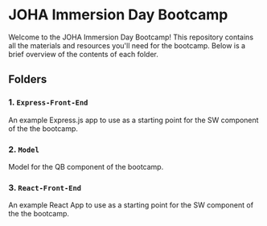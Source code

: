 # JOHA Immersion Day Bootcamp

Welcome to the JOHA Immersion Day Bootcamp! This repository contains all the materials and resources you'll need for the bootcamp. Below is a brief overview of the contents of each folder.

## Folders

### 1. `Express-Front-End`
An example Express.js app to use as a starting point for the SW component of the the bootcamp.

### 2. `Model`
Model for the QB component of the bootcamp.

### 3. `React-Front-End`
An example React App to use as a starting point for the SW component of the the bootcamp.
